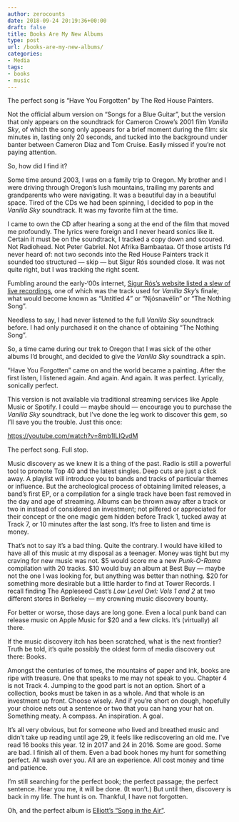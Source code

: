 ```yaml
---
author: zerocounts
date: 2018-09-24 20:19:36+00:00
draft: false
title: Books Are My New Albums
type: post
url: /books-are-my-new-albums/
categories:
- Media
tags:
- books
- music
---
```


The perfect song is “Have You Forgotten” by The Red House Painters.

Not the official album version on “Songs for a Blue Guitar”, but the version that only appears on the soundtrack for Cameron Crowe’s 2001 film _Vanilla Sky_, of which the song only appears for a brief moment during the film: six minutes in, lasting only 20 seconds, and tucked into the background under banter between Cameron Diaz and Tom Cruise. Easily missed if you’re not paying attention.

So, how did I find it?

Some time around 2003, I was on a family trip to Oregon. My brother and I were driving through Oregon’s lush mountains, trailing my parents and grandparents who were navigating. It was a beautiful day in a beautiful space. Tired of the CDs we had been spinning, I decided to pop in the _Vanilla Sky_ soundtrack. It was my favorite film at the time.

I came to own the CD after hearing a song at the end of the film that moved me profoundly. The lyrics were foreign and I never heard sonics like it. Certain it must be on the soundtrack, I tracked a copy down and scoured. Not Radiohead. Not Peter Gabriel. Not Afrika Bambaataa. Of those artists I’d never heard of: not two seconds into the Red House Painters track it sounded too structured — skip — but Sigur Rós sounded close. It was not quite right, but I was tracking the right scent.

Fumbling around the early-‘00s internet, [Sigur Rós’s website listed a slew of live recordings](https://web.archive.org/web/20030621125210/http://www.sigur-ros.co.uk:80/media/index.html), one of which was the track used for _Vanilla Sky_’s finale; what would become known as “Untitled 4” or “Njósnavélin” or “The Nothing Song”.

Needless to say, I had never listened to the full _Vanilla Sky_ soundtrack before. I had only purchased it on the chance of obtaining “The Nothing Song”.

So, a time came during our trek to Oregon that I was sick of the other albums I’d brought, and decided to give the _Vanilla Sky_ soundtrack a spin.

“Have You Forgotten” came on and the world became a painting. After the first listen, I listened again. And again. And again. It was perfect. Lyrically, sonically perfect.

This version is not available via traditional streaming services like Apple Music or Spotify. I could — maybe should — encourage you to purchase the _Vanilla Sky_ soundtrack, but I’ve done the leg work to discover this gem, so I’ll save you the trouble. Just this once:

https://youtube.com/watch?v=8mb1ILIQvdM

The perfect song. Full stop.

Music discovery as we knew it is a thing of the past. Radio is still a powerful tool to promote Top 40 and the latest singles. Deep cuts are just a click away. A playlist will introduce you to bands and tracks of particular themes or influence. But the archeological process of obtaining limited releases, a band’s first EP, or a compilation for a single track have been fast removed in the day and age of streaming. Albums can be thrown away after a track or two in instead of considered an investment; not pilfered or appreciated for their concept or the one magic gem hidden before Track 1, tucked away at Track 7, or 10 minutes after the last song. It‘s free to listen and time is money.

That’s not to say it’s a bad thing. Quite the contrary. I would have killed to have all of this music at my disposal as a teenager. Money was tight but my craving for new music was not. $5 would score me a new _Punk-O-Rama_ compilation with 20 tracks. $10 would buy an album at Best Buy — maybe not the one I was looking for, but anything was better than nothing. $20 for something more desirable but a little harder to find at Tower Records. I recall finding The Appleseed Cast’s _Low Level Owl: Vols 1 _and_ 2_ at two different stores in Berkeley — my crowning music discovery bounty.

For better or worse, those days are long gone. Even a local punk band can release music on Apple Music for $20 and a few clicks. It’s (virtually) all there.

If the music discovery itch has been scratched, what is the next frontier? Truth be told, it’s quite possibly the oldest form of media discovery out there: Books.

Amongst the centuries of tomes, the mountains of paper and ink, books are ripe with treasure. One that speaks to me may not speak to you. Chapter 4 is not Track 4. Jumping to the good part is not an option. Short of a collection, books must be taken in as a whole. And that whole is an investment up front. Choose wisely. And if you’re short on dough, hopefully your choice nets out a sentence or two that you can hang your hat on. Something meaty. A compass. An inspiration. A goal.

It’s all very obvious, but for someone who lived and breathed music and didn’t take up reading until age 29, it feels like rediscovering an old me. I've read 16 books this year. 12 in 2017 and 24 in 2016. Some are good. Some are bad. I finish all of them. Even a bad book hones my hunt for something perfect. All wash over you. All are an experience. All cost money and time and patience.

I’m still searching for the perfect book; the perfect passage; the perfect sentence. Hear you me, it will be done. (It won’t.) But until then, discovery is back in my life. The hunt is on. Thankful, I have not forgotten.

Oh, and the perfect album is [Elliott’s “Song in the Air”](https://itunes.apple.com/us/album/song-in-the-air/120354175).
